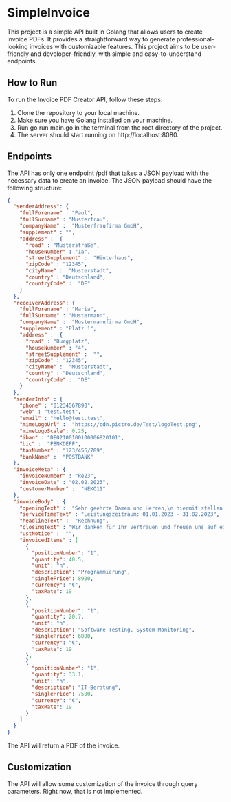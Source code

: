 # SimpleInvoice
This project is a simple API built in Golang that allows users to create invoice PDFs. It provides a straightforward way to generate professional-looking invoices with customizable features. This project aims to be user-friendly and developer-friendly, with simple and easy-to-understand endpoints.

## How to Run

To run the Invoice PDF Creator API, follow these steps:

1. Clone the repository to your local machine.
2. Make sure you have Golang installed on your machine.
3. Run go run main.go in the terminal from the root directory of the project.
4. The server should start running on http://localhost:8080.

## Endpoints

The API has only one endpoint /pdf that takes a JSON payload with the necessary data to create an invoice. The JSON payload should have the following structure:

```json
{
  "senderAddress": {
    "fullForename" : "Paul",
    "fullSurname" : "Musterfrau",
    "companyName" :  "Musterfraufirma GmbH",
    "supplement" : "",
    "address" :  {
      "road" : "Musterstraße",
      "houseNumber" : "1a",
      "streetSupplement" :  "Hinterhaus",
      "zipCode" : "12345",
      "cityName" :  "Musterstadt",
      "country" : "Deutschland",
      "countryCode" :  "DE"
    }
  },
  "receiverAddress": {
    "fullForename" : "Maria",
    "fullSurname" : "Mustermann",
    "companyName" :  "Mustermannfirma GmbH",
    "supplement" : "Platz 1",
    "address" :  {
      "road" : "Burgplatz",
      "houseNumber" : "4",
      "streetSupplement" :  "",
      "zipCode" : "12345",
      "cityName" :  "Musterstadt",
      "country" : "Deutschland",
      "countryCode" :  "DE"
    }
  },
  "senderInfo" : {
    "phone" : "01234567890",
    "web" : "test.test",
    "email" : "hello@test.test",
    "mimeLogoUrl" :  "https://cdn.pictro.de/Test/logoTest.png",
    "mimeLogoScale": 0.25,
    "iban" : "DE02100100100006820101",
    "bic" :  "PBNKDEFF",
    "taxNumber" : "123/456/789",
    "bankName" :  "POSTBANK"
  },
  "invoiceMeta" : {
    "invoiceNumber" : "Re23",
    "invoiceDate" : "02.02.2023",
    "customerNumber" :  "NEKO11"
  },
  "invoiceBody" : {
    "openingText" :  "Sehr geehrte Damen und Herren,\n hiermit stellen wir Ihnen die Rechnung für unsere Leistungenaus.",
    "serviceTimeText" : "Leistungszeitraum: 01.01.2023 - 31.02.2023",
    "headlineText" :  "Rechnung",
    "closingText" : "Wir danken für Ihr Vertrauen und freuen uns auf eine weitere Zusammenarbeit.",
    "ustNotice" :  "",
    "invoicedItems" : [
      {
        "positionNumber": "1",
        "quantity": 40.5,
        "unit": "h",
        "description": "Programmierung",
        "singlePrice": 8900,
        "currency": "€",
        "taxRate": 19
      },
      {
        "positionNumber": "1",
        "quantity": 20.7,
        "unit": "h",
        "description": "Software-Testing, System-Monitoring",
        "singlePrice": 6800,
        "currency": "€",
        "taxRate": 19
      },
      {
        "positionNumber": "1",
        "quantity": 33.1,
        "unit": "h",
        "description": "IT-Beratung",
        "singlePrice": 7500,
        "currency": "€",
        "taxRate": 19
      }
    ]
  }
}
```
The API will return a PDF of the invoice.

## Customization

The API will allow some customization of the invoice through query parameters.
Right now, that is not implemented.
